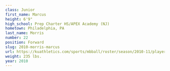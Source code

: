 ```yaml
---
class: Junior
first_name: Marcus
height: 6'9"
high_school: Prep Charter HS/APEX Academy (NJ)
hometown: Philadelphia, PA
last_name: Morris
number: 22
position: Forward
slug: 2010-morris-marcus
url: https://kuathletics.com/sports/mbball/roster/season/2010-11/player/marcus-morris/
weight: 235 lbs.
year: 2010
---
```

